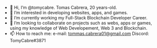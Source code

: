 - 👋 Hi, I’m @tomycabre. Tomas Cabrera, 20 years-old.
- 👀 I’m interested in developing websites, apps, and games.
- 🌱 I’m currently working my Full-Stack Blockchain Developer Career.
- 💞️ I’m looking to collaborate on projects such as webs, apps or games, using my knowledge of Web Developement, Web 3 and Blockchain.
- 📫 How to reach me:
                  e-mail: tommas.cabrera01@gmail.com
                  Discord: TomyCabre#3871
